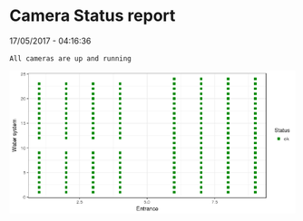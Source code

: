 Camera Status report
================
17/05/2017 - 04:16:36

    All cameras are up and running

![](camreport_files/figure-markdown_github/unnamed-chunk-2-1.png)
